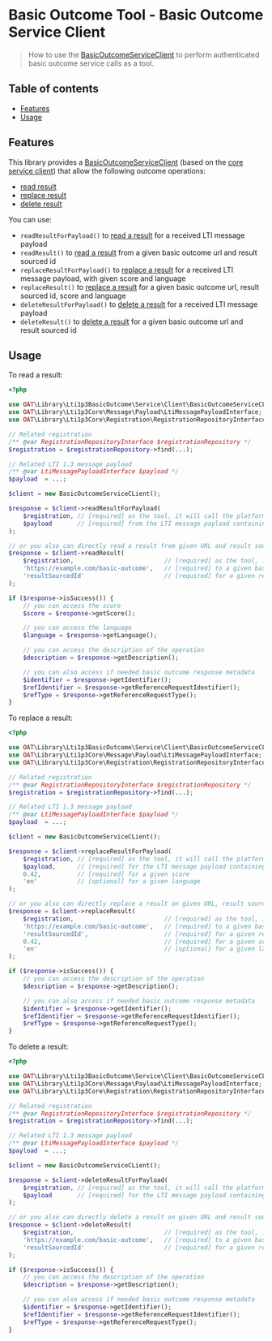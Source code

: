 # Basic Outcome Tool - Basic Outcome Service Client

> How to use the [BasicOutcomeServiceClient](../src/Service/Client/BasicOutcomeServiceClient.php) to perform authenticated basic outcome service calls as a tool.

## Table of contents

- [Features](#features)
- [Usage](#usage)

## Features

This library provides a [BasicOutcomeServiceClient](../src/Service/Client/BasicOutcomeServiceClient.php) (based on the [core service client](https://github.com/oat-sa/lib-lti1p3-core/blob/master/doc/service/service-client.md)) that allow the following outcome operations:
- [read result](https://www.imsglobal.org/spec/lti-bo/v1p1#readresult)
- [replace result](https://www.imsglobal.org/spec/lti-bo/v1p1#replaceresult)
- [delete result](https://www.imsglobal.org/spec/lti-bo/v1p1#deleteresult)

You can use:
- `readResultForPayload()` to [read a result](https://www.imsglobal.org/spec/lti-bo/v1p1#readresult) for a received LTI message payload
- `readResult()` to [read a result](https://www.imsglobal.org/spec/lti-bo/v1p1#readresult) from a given basic outcome url and result sourced id
- `replaceResultForPayload()` to [replace a result](https://www.imsglobal.org/spec/lti-bo/v1p1#replaceresult) for a received LTI message payload, with given score and language
- `replaceResult()` to [replace a result](https://www.imsglobal.org/spec/lti-bo/v1p1#replaceresult) for a given basic outcome url, result sourced id, score and language
- `deleteResultForPayload()` to [delete a result](https://www.imsglobal.org/spec/lti-bo/v1p1#deleteresult) for a received LTI message payload
- `deleteResult()` to [delete a result](https://www.imsglobal.org/spec/lti-bo/v1p1#deleteresult) for a given basic outcome url and result sourced id

## Usage

To read a result:

```php
<?php

use OAT\Library\Lti1p3BasicOutcome\Service\Client\BasicOutcomeServiceCLient;
use OAT\Library\Lti1p3Core\Message\Payload\LtiMessagePayloadInterface;
use OAT\Library\Lti1p3Core\Registration\RegistrationRepositoryInterface;

// Related registration
/** @var RegistrationRepositoryInterface $registrationRepository */
$registration = $registrationRepository->find(...);

// Related LTI 1.3 message payload
/** @var LtiMessagePayloadInterface $payload */
$payload  = ...;

$client = new BasicOutcomeServiceCLient();

$response = $client->readResultForPayload(
    $registration, // [required] as the tool, it will call the platform of this registration
    $payload       // [required] from the LTI message payload containing the basic outcome claim result sourced id (got at LTI launch)
);

// or you also can directly read a result from given URL and result sourced id (avoid claim construction)
$response = $client->readResult(
    $registration,                         // [required] as the tool, it will call the platform of this registration
    'https://example.com/basic-outcome',   // [required] to a given basic outcome service url
    'resultSourcedId'                      // [required] for a given result sourced id
);

if ($response->isSuccess()) {
    // you can access the score
    $score = $response->getScore();

    // you can access the language
    $language = $response->getLanguage();

    // you can access the description of the operation
    $description = $response->getDescription();

    // you can also access if needed basic outcome response metadata
    $identifier = $response->getIdentifier();
    $refIdentifier = $response->getReferenceRequestIdentifier();
    $refType = $response->getReferenceRequestType();
}
```

To replace a result:

```php
<?php

use OAT\Library\Lti1p3BasicOutcome\Service\Client\BasicOutcomeServiceCLient;
use OAT\Library\Lti1p3Core\Message\Payload\LtiMessagePayloadInterface;
use OAT\Library\Lti1p3Core\Registration\RegistrationRepositoryInterface;

// Related registration
/** @var RegistrationRepositoryInterface $registrationRepository */
$registration = $registrationRepository->find(...);

// Related LTI 1.3 message payload
/** @var LtiMessagePayloadInterface $payload */
$payload  = ...;

$client = new BasicOutcomeServiceCLient();

$response = $client->replaceResultForPayload(
    $registration, // [required] as the tool, it will call the platform of this registration
    $payload,      // [required] for the LTI message payload containing the basic outcome claim result sourced id (got at LTI launch)
    0.42,          // [required] for a given score
    'en'           // [optional] for a given language
);

// or you also can directly replace a result on given URL, result sourced id, score and language (avoid claim construction)
$response = $client->replaceResult(
    $registration,                         // [required] as the tool, it will call the platform of this registration
    'https://example.com/basic-outcome',   // [required] to a given basic outcome service url
    'resultSourcedId',                     // [required] for a given result sourced id
    0.42,                                  // [required] for a given score
    'en'                                   // [optional] for a given language
);

if ($response->isSuccess()) {
    // you can access the description of the operation
    $description = $response->getDescription();

    // you can also access if needed basic outcome response metadata
    $identifier = $response->getIdentifier();
    $refIdentifier = $response->getReferenceRequestIdentifier();
    $refType = $response->getReferenceRequestType();
}
```

To delete a result:

```php
<?php

use OAT\Library\Lti1p3BasicOutcome\Service\Client\BasicOutcomeServiceCLient;
use OAT\Library\Lti1p3Core\Message\Payload\LtiMessagePayloadInterface;
use OAT\Library\Lti1p3Core\Registration\RegistrationRepositoryInterface;

// Related registration
/** @var RegistrationRepositoryInterface $registrationRepository */
$registration = $registrationRepository->find(...);

// Related LTI 1.3 message payload
/** @var LtiMessagePayloadInterface $payload */
$payload  = ...;

$client = new BasicOutcomeServiceCLient();

$response = $client->deleteResultForPayload(
    $registration, // [required] as the tool, it will call the platform of this registration
    $payload       // [required] for the LTI message payload containing the basic outcome claim result sourced id (got at LTI launch)
);

// or you also can directly delete a result on given URL and result sourced id (avoid claim construction)
$response = $client->deleteResult(
    $registration,                         // [required] as the tool, it will call the platform of this registration
    'https://example.com/basic-outcome',   // [required] to a given basic outcome service url
    'resultSourcedId'                      // [required] for a given result sourced id
);

if ($response->isSuccess()) {
    // you can access the description of the operation
    $description = $response->getDescription();

    // you can also access if needed basic outcome response metadata
    $identifier = $response->getIdentifier();
    $refIdentifier = $response->getReferenceRequestIdentifier();
    $refType = $response->getReferenceRequestType();
}
```

